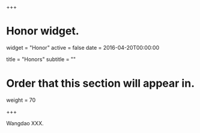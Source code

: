 +++
# Honor widget.
widget = "Honor"
active = false
date = 2016-04-20T00:00:00

title = "Honors"
subtitle = ""

# Order that this section will appear in.
weight = 70

+++

Wangdao XXX.